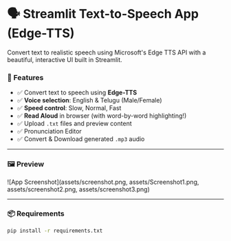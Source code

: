 # 🗣️ Streamlit Text-to-Speech App (Edge-TTS)

Convert text to realistic speech using Microsoft's Edge TTS API with a beautiful, interactive UI built in Streamlit.

### 🚀 Features

- ✅ Convert text to speech using **Edge-TTS**
- ✅ **Voice selection**: English & Telugu (Male/Female)
- ✅ **Speed control**: Slow, Normal, Fast
- ✅ **Read Aloud** in browser (with word-by-word highlighting!)
- ✅ Upload `.txt` files and preview content
- ✅ Pronunciation Editor
- ✅ Convert & Download generated `.mp3` audio


---

### 🖼️ Preview

![App Screenshot](assets/screenshot.png, assets/Screenshot1.png, assets/screenshot2.png, assets/screenshot3.png)

---

### 📦 Requirements

```bash
pip install -r requirements.txt
